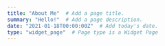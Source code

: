 ```yaml
---
title: "About Me"  # Add a page title.
summary: "Hello!"  # Add a page description.
date: "2021-01-18T00:00:00Z"  # Add today's date.
type: "widget_page"  # Page type is a Widget Page
---
```

